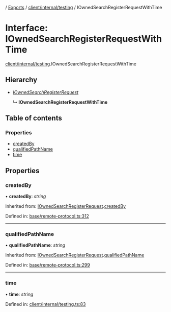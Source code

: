 [](../README.md) / [Exports](../modules.md) / [client/internal/testing](../modules/client_internal_testing.md) / IOwnedSearchRegisterRequestWithTime

# Interface: IOwnedSearchRegisterRequestWithTime

[client/internal/testing](../modules/client_internal_testing.md).IOwnedSearchRegisterRequestWithTime

## Hierarchy

* [*IOwnedSearchRegisterRequest*](base_remote_protocol.iownedsearchregisterrequest.md)

  ↳ **IOwnedSearchRegisterRequestWithTime**

## Table of contents

### Properties

- [createdBy](client_internal_testing.iownedsearchregisterrequestwithtime.md#createdby)
- [qualifiedPathName](client_internal_testing.iownedsearchregisterrequestwithtime.md#qualifiedpathname)
- [time](client_internal_testing.iownedsearchregisterrequestwithtime.md#time)

## Properties

### createdBy

• **createdBy**: *string*

Inherited from: [IOwnedSearchRegisterRequest](base_remote_protocol.iownedsearchregisterrequest.md).[createdBy](base_remote_protocol.iownedsearchregisterrequest.md#createdby)

Defined in: [base/remote-protocol.ts:312](https://github.com/onzag/itemize/blob/3efa2a4a/base/remote-protocol.ts#L312)

___

### qualifiedPathName

• **qualifiedPathName**: *string*

Inherited from: [IOwnedSearchRegisterRequest](base_remote_protocol.iownedsearchregisterrequest.md).[qualifiedPathName](base_remote_protocol.iownedsearchregisterrequest.md#qualifiedpathname)

Defined in: [base/remote-protocol.ts:299](https://github.com/onzag/itemize/blob/3efa2a4a/base/remote-protocol.ts#L299)

___

### time

• **time**: *string*

Defined in: [client/internal/testing.ts:83](https://github.com/onzag/itemize/blob/3efa2a4a/client/internal/testing.ts#L83)
